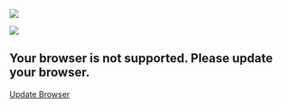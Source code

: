 ![](//www.facebook.com/tr?id=1341760472609957&ev=PageView&noscript=1)

![](https://d5nxst8fruw4z.cloudfront.net/atrk.gif?account=eQzFo1IWx810/9)

Your browser is not supported. Please update your browser.
----------------------------------------------------------

[Update Browser](http://outdatedbrowser.com/)